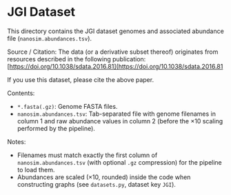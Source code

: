 # JGI Dataset

This directory contains the JGI dataset genomes and associated abundance file (`nanosim.abundances.tsv`).

Source / Citation:
The data (or a derivative subset thereof) originates from resources described in the following publication:
[https://doi.org/10.1038/sdata.2016.81](https://doi.org/10.1038/sdata.2016.81

If you use this dataset, please cite the above paper.

Contents:
- `*.fasta(.gz)`: Genome FASTA files.
- `nanosim.abundances.tsv`: Tab-separated file with genome filenames in column 1 and raw abundance values in column 2 (before the ×10 scaling performed by the pipeline).

Notes:
- Filenames must match exactly the first column of `nanosim.abundances.tsv` (with optional `.gz` compression) for the pipeline to load them.
- Abundances are scaled (×10, rounded) inside the code when constructing graphs (see `datasets.py`, dataset key `JGI`).
